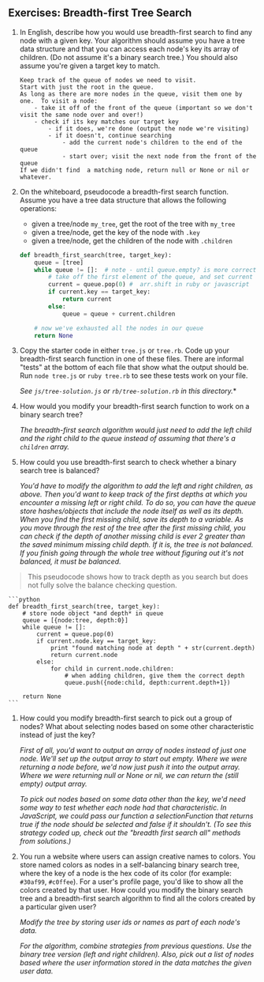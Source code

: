 ## Exercises: Breadth-first Tree Search

1. In English, describe how you would use breadth-first search to find any node with a given key. Your algorithm should assume you have a tree data structure and that you can access each node's key its array of children. (Do not assume it's a binary search tree.) You should also assume you're given a target key to match.

	```
	Keep track of the queue of nodes we need to visit.
	Start with just the root in the queue.
	As long as there are more nodes in the queue, visit them one by one.  To visit a node:
		- take it off of the front of the queue (important so we don't visit the same node over and over!)
		- check if its key matches our target key
			- if it does, we're done (output the node we're visiting)
			- if it doesn't, continue searching
				- add the current node's children to the end of the queue
				- start over; visit the next node from the front of the queue
	If we didn't find  a matching node, return null or None or nil or whatever.
	```

1. On the whiteboard, pseudocode a breadth-first search function. Assume you have a tree data structure that allows the following operations:

	* given a tree/node `my_tree`, get the root of the tree with `my_tree`
	* given a tree/node, get the key of the node with `.key`
	* given a tree/node, get the children of the node with `.children`

	```python
	def breadth_first_search(tree, target_key):
		queue = [tree]
		while queue != []:  # note - until queue.empty? is more correct for ruby, and this wouldn't work at all for javascript (you'd have to use while queue.length !== 0)
			# take off the first element of the queue, and set current to it
			current = queue.pop(0) #  arr.shift in ruby or javascript
			if current.key == target_key:
				return current
			else:
				queue = queue + current.children

		# now we've exhausted all the nodes in our queue
		return None
	```

1. Copy the starter code in either `tree.js` or `tree.rb`.  Code up your breadth-first search function in one of these files. There are informal "tests" at the bottom of each file that show what the output should be.  Run `node tree.js` or `ruby tree.rb` to see these tests work on your file.

	*See `js/tree-solution.js` or `rb/tree-solution.rb` in this directory.**

1. How would you modify your breadth-first search function to work on a binary search tree?

	*The breadth-first search algorithm would just need to add the left child and the right child to the queue instead of assuming that there's a `children` array.*

1. How could you use breadth-first search to check whether a binary search tree is balanced?

	*You'd have to modify the algorithm to add the left and right children, as above. Then you'd want to keep track of the first depths at which you encounter a missing left or right child. To do so, you can have the queue store hashes/objects that include the node itself as well as its depth. When you find the first missing child, save its depth to a variable. As you move through the rest of the tree after the first missing child, you can check if the depth of another missing child is ever 2 greater than the saved minimum missing child depth. If it is, the tree is not balanced. If you finish going through the whole tree without figuring out it's not balanced, it must be balanced.*


  >This pseudocode shows how to track depth as you search but does not fully solve the balance checking question.
  
	```python
	def breadth_first_search(tree, target_key):
		# store node object *and depth* in queue
		queue = [{node:tree, depth:0}]
		while queue != []:
			current = queue.pop(0)
			if current.node.key == target_key:
				print "found matching node at depth " + str(current.depth)
				return current.node
			else:
				for child in current.node.children:
					# when adding children, give them the correct depth
					queue.push({node:child, depth:current.depth+1})

		return None
	```


1. How could you modify breadth-first search to pick out a group of nodes? What about selecting nodes based on some other characteristic instead of just the key?

	*First of all, you'd want to output an array of nodes instead of just one node. We'll set up the output array to start out empty. Where we were returning a node before, we'd now just push it into the output array.  Where we were returning null or None or nil, we can return the (still empty) output array.*

	*To pick out nodes based on some data other than the key, we'd need some way to test whether each node had that characteristic.  In JavaScript, we could pass our function a selectionFunction that returns true if the node should be selected and false if it shouldn't.  (To see this strategy coded up, check out the "breadth first search all" methods from solutions.)*
	

1. You run a website where users can assign creative names to colors. You store named colors as nodes in a self-balancing binary search tree, where the key of a node is the hex code of its color (for example: `#30af99`, `#c0ffee`). For a user's profile page, you'd like to show all the colors created by that user.  How could you modify the binary search tree and a breadth-first search algorithm to find all the colors created by a particular given user?
	
	*Modify the tree by storing user ids or names as part of each node's data.*
	
	
	*For the algorithm, combine strategies from previous questions. Use the binary tree version (left and right children). Also, pick out a list of nodes based where the user information stored in the data matches the given user data.*
